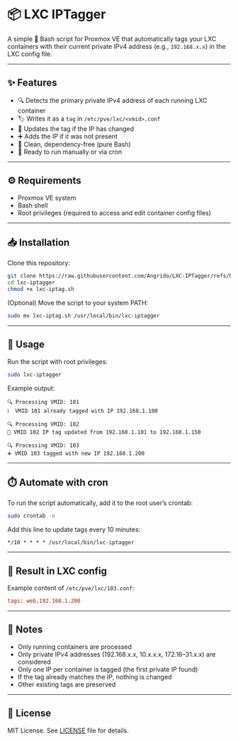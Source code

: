 # 📦 LXC IPTagger

A simple 🔧 Bash script for Proxmox VE that automatically tags your LXC containers with their current private IPv4 address (e.g., `192.168.x.x`) in the LXC config file.

---

## ✨ Features

- 🔍 Detects the primary private IPv4 address of each running LXC container
- 🏷️ Writes it as a `tag` in `/etc/pve/lxc/<vmid>.conf`
- 🔁 Updates the tag if the IP has changed
- ➕ Adds the IP if it was not present
- 🔐 Clean, dependency-free (pure Bash)
- 🤖 Ready to run manually or via cron

---

## ⚙️ Requirements

- Proxmox VE system
- Bash shell
- Root privileges (required to access and edit container config files)

---

## 📥 Installation

Clone this repository:

```bash
git clone https://raw.githubusercontent.com/Angrido/LXC-IPTagger/refs/heads/main/lxc-iptagger.sh
cd lxc-iptagger
chmod +x lxc-iptag.sh
````

(Optional) Move the script to your system PATH:

```bash
sudo mv lxc-iptag.sh /usr/local/bin/lxc-iptagger
```

---

## 🚀 Usage

Run the script with root privileges:

```bash
sudo lxc-iptagger
```

Example output:

```
🔍 Processing VMID: 101
ℹ️  VMID 101 already tagged with IP 192.168.1.100

🔍 Processing VMID: 102
🔁 VMID 102 IP tag updated from 192.168.1.101 to 192.168.1.150

🔍 Processing VMID: 103
➕ VMID 103 tagged with new IP 192.168.1.200
```

---

## ⏱️ Automate with cron

To run the script automatically, add it to the root user’s crontab:

```bash
sudo crontab -e
```

Add this line to update tags every 10 minutes:

```cron
*/10 * * * * /usr/local/bin/lxc-iptagger
```

---

## 🧾 Result in LXC config

Example content of `/etc/pve/lxc/103.conf`:

```ini
tags: web,192.168.1.200
```

---

## 📌 Notes

* Only running containers are processed
* Only private IPv4 addresses (192.168.x.x, 10.x.x.x, 172.16–31.x.x) are considered
* Only one IP per container is tagged (the first private IP found)
* If the tag already matches the IP, nothing is changed
* Other existing tags are preserved

---

## 🪪 License

MIT License. See [LICENSE](LICENSE) file for details.

